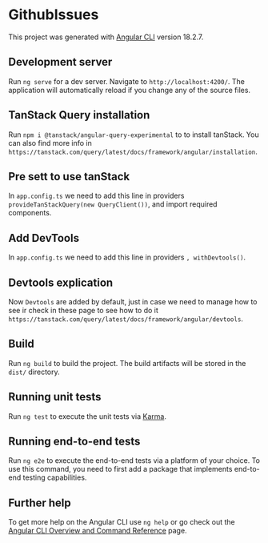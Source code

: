 # GithubIssues

This project was generated with [Angular CLI](https://github.com/angular/angular-cli) version 18.2.7.

## Development server

Run `ng serve` for a dev server. Navigate to `http://localhost:4200/`. The application will automatically reload if you change any of the source files.

## TanStack Query installation

Run `npm i @tanstack/angular-query-experimental` to to install tanStack. You can also find more info in  `https://tanstack.com/query/latest/docs/framework/angular/installation`.

## Pre sett to use tanStack 

In  `app.config.ts` we need to add this line in providers `provideTanStackQuery(new QueryClient())`, and import required components.

## Add DevTools

In `app.config.ts` we need to add this line in providers `, withDevtools()`.

## Devtools explication

Now `Devtools` are added by default, just in case we need to manage how to see ir check in these page to see how to do it `https://tanstack.com/query/latest/docs/framework/angular/devtools`.

## Build

Run `ng build` to build the project. The build artifacts will be stored in the `dist/` directory.

## Running unit tests

Run `ng test` to execute the unit tests via [Karma](https://karma-runner.github.io).

## Running end-to-end tests

Run `ng e2e` to execute the end-to-end tests via a platform of your choice. To use this command, you need to first add a package that implements end-to-end testing capabilities.

## Further help

To get more help on the Angular CLI use `ng help` or go check out the [Angular CLI Overview and Command Reference](https://angular.dev/tools/cli) page.
